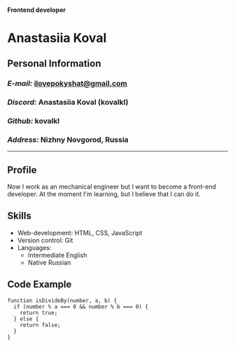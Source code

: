 #### Frontend developer
# **Anastasiia Koval**

## Personal Information
### *E-mail:* ilovepokyshat@gmail.com
### *Discord:* Anastasiia Koval (kovalkl)
### *Github:* kovalkl
### *Address:* Nizhny Novgorod, Russia

***

## Profile
 Now I work as an mechanical engineer but I want to become a front-end developer. At the moment I'm learning, but I believe that I can do it.

## Skills
* Web-development: HTML, CSS, JavaScript
* Version control: Git
* Languages: 
    - Intermediate English 
    - Native Russian

## Code Example
```
function isDivideBy(number, a, b) {
  if (number % a === 0 && number % b === 0) {
    return true;
  } else {
    return false;
  } 
}
```